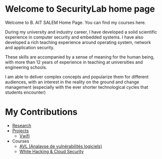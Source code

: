 # Welcome to SecurityLab home page

Welcome to B. AIT SALEM Home Page. You can find my courses here.

During my university and industry career, I have developed a solid scientific experience in computer security and embedded systems. I have also developed a rich teaching experience around operating system, network and application security.

These skills are accompanied by a sense of meaning for the human being, with more than 12 years of experience in teaching at universities and engineering schools.

I am able to deliver complex concepts and popularize them for different audiences, with an interest in the reality on the ground and change management (especially with the ever shorter technological cycles that students encounter)

# My Contributions

- [Research](http://www.securitylab.fr/home/research.html)
- [Projects](http://www.securitylab.fr/home/projects.html)
  - [Vwifi](https://securitylab-repository.github.io/Vwifi-Page/) 
- Courses
  - [AVL (Analayse de vulnérabilités logiciels)](https://www.securitylab.fr/avl.html)
  - [White Hacking  & Cloud Security](https://www.securitylab.fr/whcs.html)  
